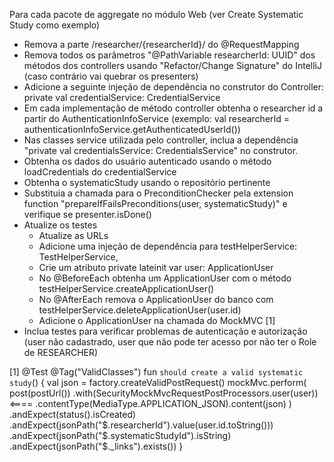 Para cada pacote de aggregate no módulo Web (ver Create Systematic Study como exemplo)
- Remova a parte /researcher/{researcherId}/ do @RequestMapping
- Remova todos os parâmetros "@PathVariable researcherId: UUID" dos métodos dos controllers usando "Refactor/Change Signature" do IntelliJ (caso contrário vai quebrar os presenters)
- Adicione a seguinte injeção de dependência no construtor do Controller: private val credentialService: CredentialService
- Em cada implementação de método controller obtenha o researcher id a partir do AuthenticationInfoService (exemplo: val researcherId = authenticationInfoService.getAuthenticatedUserId())
- Nas classes service utilizada pelo controller, inclua a dependência "private val credentialsService: CredentialsService" no construtor.
- Obtenha os dados do usuário autenticado usando o método loadCredentials do credentialService
- Obtenha o systematicStudy usando o repositório pertinente
- Substituia a chamada para o PreconditionChecker pela extension function "prepareIfFailsPreconditions(user, systematicStudy)" e verifique se presenter.isDone()
- Atualize os testes
  - Atualize as URLs
  - Adicione uma injeção de dependência para testHelperService: TestHelperService,
  - Crie um atributo private lateinit var user: ApplicationUser
  - No @BeforeEach obtenha um ApplicationUser com o método testHelperService.createApplicationUser()
  - No @AfterEach remova o ApplicationUser do banco com testHelperService.deleteApplicationUser(user.id)
  - Adicione o ApplicationUser na chamada do MockMVC [1]
- Inclua testes para verificar problemas de autenticação e autorização (user não cadastrado, user que não pode ter acesso por não ter o Role de RESEARCHER)


[1] @Test
    @Tag("ValidClasses")
    fun `should create a valid systematic study`() {
      val json = factory.createValidPostRequest()
      mockMvc.perform(
        post(postUrl())
          .with(SecurityMockMvcRequestPostProcessors.user(user)) <====
          .contentType(MediaType.APPLICATION_JSON).content(json)
        )
      .andExpect(status().isCreated)
      .andExpect(jsonPath("$.researcherId").value(user.id.toString()))
      .andExpect(jsonPath("$.systematicStudyId").isString)
      .andExpect(jsonPath("$._links").exists())
    }